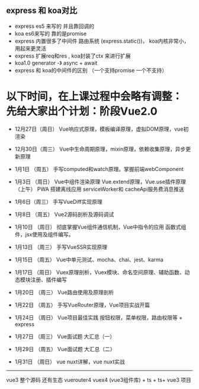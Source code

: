 ## express 和 koa对比
- express es5 来写的 并且靠回调的  
- koa es6来写的 靠的是promise
- express 内置很多了中间件 路由系统 (express.static())， koa内核非常小，用起来更灵活
- express 扩展req和res  ,  koa封装了ctx 来进行扩展
- koa1.0 generator -》 async + await
- express 和 koa的中间件的区别 （一个支持promise 一个不支持）


# 以下时间，在上课过程中会略有调整： 先给大家出个计划：阶段Vue2.0

- 12月27日（周日）
Vue响应式原理，模板编译原理，虚拟DOM原理，vue初渲染

- 12月30日（周三）
Vue中生命周期原理，mixin原理，依赖收集原理，异步更新原理

- 1月1日 （周五）
手写computed和watch原理。掌握前端webComponent

- 1月3日 （周日）
Vue中组件渲染原理 Vue.extend原理，Vue.use插件原理 （上午）
PWA 搭建离线应用 serviceWorker和 cacheApi服务费消息推送

- 1月6日（周三）
手写VueDiff实现原理

- 1月8日 （周五）
Vue2源码剖析及源码调试

- 1月10日 （周日）
彻底掌握Vue组件通信机制，Vue中指令的应用
函数式组件，jsx使用及组件编写。

- 1月13日 （周三）
手写VueSSR实现原理 

- 1月15日 （周五）
Vue中单元测试、mocha、chai、jest、karma

- 1月17日 （周日）
Vuex原理剖析，Vuex模块、命名空间原理、辅助函数、动态模块注册、插件编写

- 1月20日 （周三）
Vue路由使用及原理剖析

- 1月22日 （周五）
手写VueRouter原理，Vue项目实战开篇

- 1月24日 （周日）
Vue项目最佳实践 按钮权限，菜单权限，路由权限等 + express

- 1月27日 （周三）
Vue面试题 大汇总（一）

- 1月29日 （周五）
Vue面试题 大汇总（二）

- 1月31日 （周日）
vue nuxt详解，vue nuxt实战

----------------
vue3 整个源码 还有生态 vuerouter4 vuex4 (vue3组件库) + ts + ts+ vue3 项目